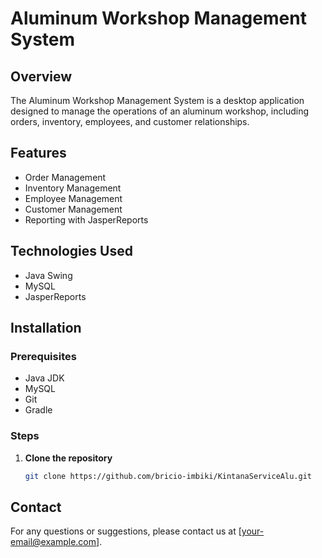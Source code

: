 # Aluminum Workshop Management System

## Overview
The Aluminum Workshop Management System is a desktop application designed to manage the operations of an aluminum workshop, including orders, inventory, employees, and customer relationships.

## Features
- Order Management
- Inventory Management
- Employee Management
- Customer Management
- Reporting with JasperReports

## Technologies Used
- Java Swing
- MySQL
- JasperReports

## Installation

### Prerequisites
- Java JDK
- MySQL
- Git
- Gradle

### Steps
1. **Clone the repository**
    ```sh
    git clone https://github.com/bricio-imbiki/KintanaServiceAlu.git
    ```
## Contact
For any questions or suggestions, please contact us at [your-email@example.com].
